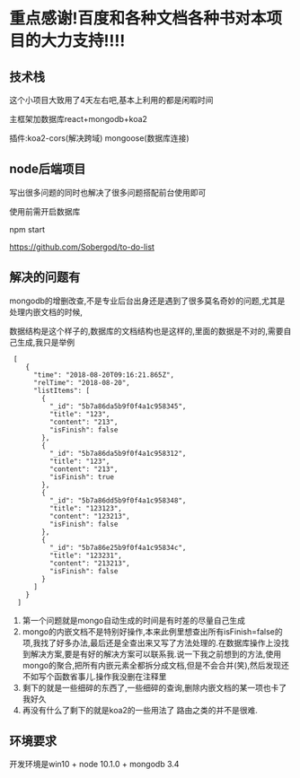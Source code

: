 # 重点感谢!百度和各种文档各种书对本项目的大力支持!!!!
## 技术栈

这个小项目大致用了4天左右吧,基本上利用的都是闲暇时间

主框架加数据库react+mongodb+koa2

插件:koa2-cors(解决跨域) mongoose(数据库连接)

## node后端项目

写出很多问题的同时也解决了很多问题搭配前台使用即可

使用前需开启数据库

npm start

https://github.com/Sobergod/to-do-list

## 解决的问题有

mongodb的增删改查,不是专业后台出身还是遇到了很多莫名奇妙的问题,尤其是处理内嵌文档的时候,

数据结构是这个样子的,数据库的文档结构也是这样的,里面的数据是不对的,需要自己生成,我只是举例

```
 [
    {
      "time": "2018-08-20T09:16:21.865Z",
      "relTime": "2018-08-20",
      "listItems": [
        {
          "_id": "5b7a86da5b9f0f4a1c958345",
          "title": "123",
          "content": "213",
          "isFinish": false
        },
        {
          "_id": "5b7a86da5b9f0f4a1c958312",
          "title": "123",
          "content": "213",
          "isFinish": true
        },
        {
          "_id": "5b7a86dd5b9f0f4a1c958348",
          "title": "123123",
          "content": "123213",
          "isFinish": false
        },
        {
          "_id": "5b7a86e25b9f0f4a1c95834c",
          "title": "123231",
          "content": "213213",
          "isFinish": false
        }
      ]
    }
  ]
```

1. 第一个问题就是mongo自动生成的时间是有时差的尽量自己生成
2. mongo的内嵌文档不是特别好操作,本来此例里想查出所有isFinish=false的项,我找了好多办法,最后还是全查出来又写了方法处理的.在数据库操作上没找到解决方案,要是有好的解决方案可以联系我.说一下我之前想到的方法,使用mongo的聚合,把所有内嵌元素全都拆分成文档,但是不会合并(笑),然后发现还不如写个函数省事儿.操作我没删在注释里
3. 剩下的就是一些细碎的东西了,一些细碎的查询,删除内嵌文档的某一项也卡了我好久
4. 再没有什么了剩下的就是koa2的一些用法了 路由之类的并不是很难.

## 环境要求

开发环境是win10 + node 10.1.0 + mongodb 3.4